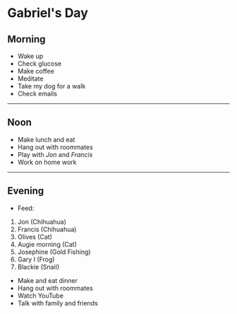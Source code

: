 # Gabriel's Day

## Morning

- Wake up
- Check glucose
- Make coffee
- Meditate
- Take my dog for a walk
- Check emails

---

## Noon

- Make lunch and eat
- Hang out with roommates
- Play with *Jon* and *Francis*
- Work on home work

___


## Evening

- Feed:
 1. Jon (Chihuahua)
 2. Francis (Chihuahua)
 3. Olives (Cat)
 4. Augie morning (Cat)
 5. Josephine (Gold Fishing)
 6. Gary I (Frog)
 7. Blackie (Snail)

- Make and eat dinner
- Hang out with roommates
- Watch YouTube
- Talk with family and friends
